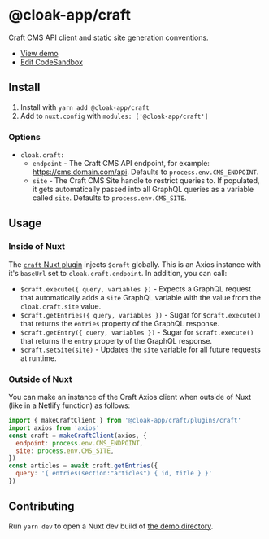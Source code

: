 # @cloak-app/craft

Craft CMS API client and static site generation conventions.

- [View demo](https://cloak-craft.netlify.app)
- [Edit CodeSandbox](https://githubbox.com/BKWLD/cloak-craft)

## Install

1. Install with `yarn add @cloak-app/craft`
2. Add to `nuxt.config` with `modules: ['@cloak-app/craft']`

### Options

- `cloak.craft:`
  - `endpoint` - The Craft CMS API endpoint, for example: https://cms.domain.com/api.  Defaults to `process.env.CMS_ENDPOINT`.
  - `site` - The Craft CMS Site handle to restrict queries to.  If populated, it gets automatically passed into all GraphQL queries as a variable called `site`.  Defaults to `process.env.CMS_SITE`.

## Usage

### Inside of Nuxt

The [`craft` Nuxt plugin](./plugins/craft.js) injects `$craft` globally.  This is an Axios instance with it's `baseUrl` set to `cloak.craft.endpoint`.  In addition, you can call:

- `$craft.execute({ query, variables })` - Expects a GraphQL request that automatically adds a `site` GraphQL variable with the value from the `cloak.craft.site` value.
- `$craft.getEntries({ query, variables })` - Sugar for `$craft.execute()` that returns the `entries` property of the GraphQL response.
- `$craft.getEntry({ query, variables })` - Sugar for `$craft.execute()` that returns the `entry` property of the GraphQL response.
- `$craft.setSite(site)` - Updates the `site` variable for all future requests at runtime.

### Outside of Nuxt

You can make an instance of the Craft Axios client when outside of Nuxt (like in a Netlify function) as follows:

```js
import { makeCraftClient } from '@cloak-app/craft/plugins/craft'
import axios from 'axios'
const craft = makeCraftClient(axios, {
  endpoint: process.env.CMS_ENDPOINT,
  site: process.env.CMS_SITE,
})
const articles = await craft.getEntries({
  query: '{ entries(section:"articles") { id, title } }'
})
```

## Contributing

Run `yarn dev` to open a Nuxt dev build of [the demo directory](./demo).
